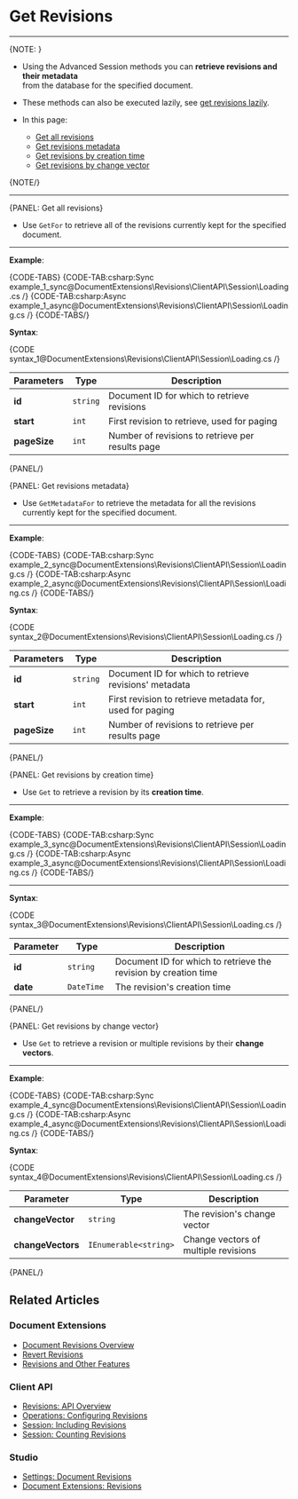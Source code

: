 # Get Revisions

---

{NOTE: }

* Using the Advanced Session methods you can **retrieve revisions and their metadata**  
  from the database for the specified document.  

* These methods can also be executed lazily, see [get revisions lazily](../../../../client-api/session/how-to/perform-operations-lazily#getRevisions).   
  
* In this page:  
   * [Get all revisions](../../../../document-extensions/revisions/client-api/session/loading#get-all-revisions)  
   * [Get revisions metadata](../../../../document-extensions/revisions/client-api/session/loading#get-revisions-metadata)  
   * [Get revisions by creation time](../../../../document-extensions/revisions/client-api/session/loading#get-revisions-by-creation-time)  
   * [Get revisions by change vector](../../../../document-extensions/revisions/client-api/session/loading#get-revisions-by-change-vector)  

{NOTE/}

---

{PANEL: Get all revisions}

* Use `GetFor` to retrieve all of the revisions currently kept for the specified document.

---

**Example**:

{CODE-TABS}
{CODE-TAB:csharp:Sync example_1_sync@DocumentExtensions\Revisions\ClientAPI\Session\Loading.cs /}
{CODE-TAB:csharp:Async example_1_async@DocumentExtensions\Revisions\ClientAPI\Session\Loading.cs /}
{CODE-TABS/}

**Syntax**:

{CODE syntax_1@DocumentExtensions\Revisions\ClientAPI\Session\Loading.cs /}

| Parameters | Type | Description |
| - | - |- |
| **id** | `string` | Document ID for which to retrieve revisions |
| **start** | `int` | First revision to retrieve, used for paging |
| **pageSize** | `int` | Number of revisions to retrieve per results page |

{PANEL/}

{PANEL: Get revisions metadata}

* Use `GetMetadataFor` to retrieve the metadata for all the revisions currently kept for the specified document.

---

**Example**:

{CODE-TABS}
{CODE-TAB:csharp:Sync example_2_sync@DocumentExtensions\Revisions\ClientAPI\Session\Loading.cs /}
{CODE-TAB:csharp:Async example_2_async@DocumentExtensions\Revisions\ClientAPI\Session\Loading.cs /}
{CODE-TABS/}

**Syntax**:

{CODE syntax_2@DocumentExtensions\Revisions\ClientAPI\Session\Loading.cs /}

| Parameters | Type | Description |
| - | - |- |
| **id** | `string` | Document ID for which to retrieve revisions' metadata |
| **start** | `int` | First revision to retrieve metadata for, used for paging |
| **pageSize** | `int` | Number of revisions to retrieve per results page |

{PANEL/}

{PANEL: Get revisions by creation time}

* Use `Get` to retrieve a revision by its **creation time**.

---

**Example**:

{CODE-TABS}
{CODE-TAB:csharp:Sync example_3_sync@DocumentExtensions\Revisions\ClientAPI\Session\Loading.cs /}
{CODE-TAB:csharp:Async example_3_async@DocumentExtensions\Revisions\ClientAPI\Session\Loading.cs /}
{CODE-TABS/}

---

**Syntax**:

{CODE syntax_3@DocumentExtensions\Revisions\ClientAPI\Session\Loading.cs /}

| Parameter | Type | Description |
| - | - | - |
| **id** | `string` | Document ID for which to retrieve the revision by creation time |
| **date** | `DateTime ` | The revision's creation time |

{PANEL/}

{PANEL: Get revisions by change vector}

* Use `Get` to retrieve a revision or multiple revisions by their **change vectors**.  

---

**Example**:

{CODE-TABS}
{CODE-TAB:csharp:Sync example_4_sync@DocumentExtensions\Revisions\ClientAPI\Session\Loading.cs /}
{CODE-TAB:csharp:Async example_4_async@DocumentExtensions\Revisions\ClientAPI\Session\Loading.cs /}
{CODE-TABS/}

**Syntax**:

{CODE syntax_4@DocumentExtensions\Revisions\ClientAPI\Session\Loading.cs /}

| Parameter | Type | Description |
| - | - | - |
| **changeVector** | `string` | The revision's change vector |
| **changeVectors** | `IEnumerable<string>` | Change vectors of multiple revisions |

{PANEL/}

## Related Articles

### Document Extensions

* [Document Revisions Overview](../../../../document-extensions/revisions/overview)  
* [Revert Revisions](../../../../document-extensions/revisions/revert-revisions)  
* [Revisions and Other Features](../../../../document-extensions/revisions/revisions-and-other-features)  

### Client API

* [Revisions: API Overview](../../../../document-extensions/revisions/client-api/overview)  
* [Operations: Configuring Revisions](../../../../document-extensions/revisions/client-api/operations/configure-revisions)  
* [Session: Including Revisions](../../../../document-extensions/revisions/client-api/session/including)  
* [Session: Counting Revisions](../../../../document-extensions/revisions/client-api/session/counting)  

### Studio

* [Settings: Document Revisions](../../../../studio/database/settings/document-revisions)  
* [Document Extensions: Revisions](../../../../studio/database/document-extensions/revisions)  
